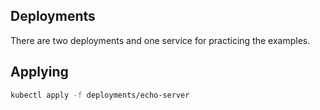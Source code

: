 ## Deployments

There are two deployments and one service for practicing the examples.

## Applying

```sh
kubectl apply -f deployments/echo-server
```
